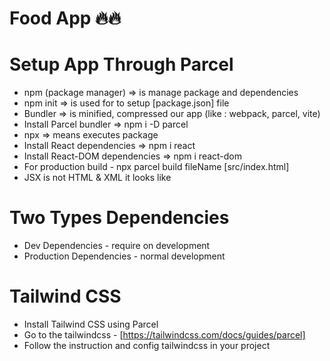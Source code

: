 # Food App 🔥🔥

# Setup App Through Parcel

- npm (package manager) => is manage package and dependencies
- npm init => is used for to setup [package.json] file
- Bundler => is minified, compressed our app (like : webpack, parcel, vite)
- Install Parcel bundler => npm i -D parcel
- npx => means executes package
- Install React dependencies => npm i react
- Install React-DOM dependencies => npm i react-dom
- For production build - npx parcel build fileName [src/index.html]
- JSX is not HTML & XML it looks like

# Two Types Dependencies

- Dev Dependencies - require on development
- Production Dependencies - normal development

# Tailwind CSS

- Install Tailwind CSS using Parcel
- Go to the tailwindcss - [https://tailwindcss.com/docs/guides/parcel]
- Follow the instruction and config tailwindcss in your project
